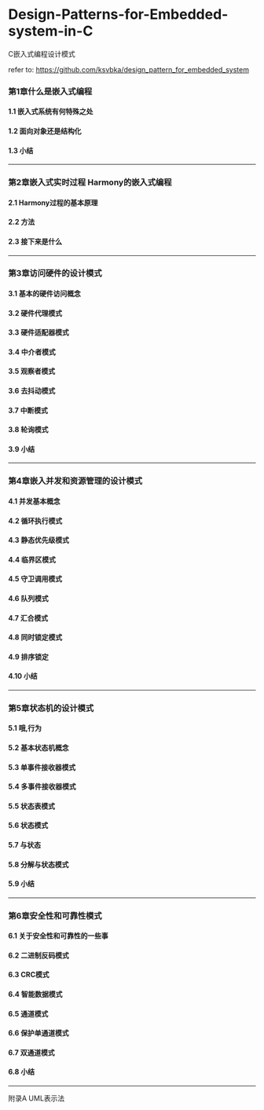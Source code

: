 # Design-Patterns-for-Embedded-system-in-C
C嵌入式编程设计模式


refer to: 
https://github.com/ksvbka/design_pattern_for_embedded_system

### 第1章什么是嵌入式编程
#### 1.1 嵌入式系统有何特殊之处
#### 1.2 面向对象还是结构化
#### 1.3 小结
---
### 第2章嵌入式实时过程 Harmony的嵌入式编程
#### 2.1 Harmony过程的基本原理
#### 2.2 方法
#### 2.3 接下来是什么
---
### 第3章访问硬件的设计模式
#### 3.1 基本的硬件访问概念
#### 3.2 硬件代理模式
#### 3.3 硬件适配器模式
#### 3.4 中介者模式
#### 3.5 观察者模式
#### 3.6 去抖动模式
#### 3.7 中断模式
#### 3.8 轮询模式
#### 3.9 小结
---
### 第4章嵌入并发和资源管理的设计模式
#### 4.1 并发基本概念
#### 4.2 循环执行模式
#### 4.3 静态优先级模式
#### 4.4 临界区模式
#### 4.5 守卫调用模式
#### 4.6 队列模式
#### 4.7 汇合模式
#### 4.8 同时锁定模式
#### 4.9 排序锁定
#### 4.10 小结
---
### 第5章状态机的设计模式
#### 5.1 哦,行为
#### 5.2 基本状态机概念
#### 5.3 单事件接收器模式
#### 5.4 多事件接收器模式
#### 5.5 状态表模式
#### 5.6 状态模式
#### 5.7 与状态
#### 5.8 分解与状态模式
#### 5.9 小结
---
### 第6章安全性和可靠性模式
#### 6.1 关于安全性和可靠性的一些事
#### 6.2 二进制反码模式
#### 6.3 CRC模式
#### 6.4 智能数据模式
#### 6.5 通道模式
#### 6.6 保护单通道模式
#### 6.7 双通道模式
#### 6.8 小结
---
附录A UML表示法